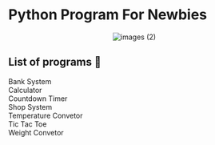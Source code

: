 <h1> Python Program For Newbies </h1>
<div align="center">
  
![images (2)](https://github.com/user-attachments/assets/679c5db5-a790-4f57-b32a-3ce985f31ba4) 
  
</div>

<h2> List of programs  🛒 </h2>
Bank System <br>
Calculator <br>
Countdown Timer <br>
Shop System <br>
Temperature Convetor <br>
Tic Tac Toe <br>
Weight Convetor <br>


